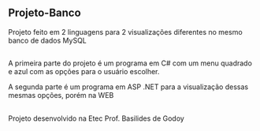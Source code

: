 ## Projeto-Banco

Projeto feito em 2 linguagens para 2 visualizações diferentes no mesmo banco de dados MySQL

##

A primeira parte do projeto é um programa em C# com um menu quadrado e azul com as opções para o usuário escolher.

A segunda parte é um programa em ASP .NET para a visualização dessas mesmas opções, porém na WEB

##

Projeto desenvolvido na Etec Prof. Basilides de Godoy
